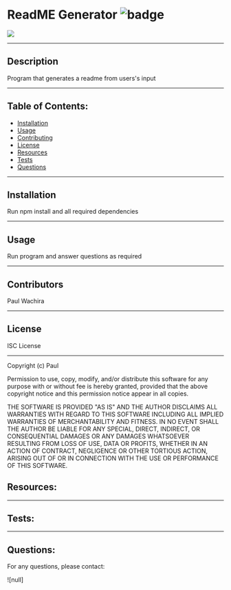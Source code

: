 
# ReadME Generator  ![badge](https://img.shields.io/static/v1?label=HelloWorld&message=readmegen&color=green)

![](https://avatars1.githubusercontent.com/u/10469184?v=4)

---

## Description 
Program that generates a readme from users's input

---

## Table of Contents:
* [Installation](#installation)
* [Usage](#usage)
* [Contributing](#contributing)
* [License](#license)
* [Resources](#resources)
* [Tests](#tests)
* [Questions](#questions)

---

## Installation
Run npm install and all required dependencies

---

## Usage
Run program and answer questions as required

---

## Contributors
Paul Wachira

---

## License
ISC License

---

Copyright (c)  Paul

Permission to use, copy, modify, and/or distribute this software for any
purpose with or without fee is hereby granted, provided that the above
copyright notice and this permission notice appear in all copies.

THE SOFTWARE IS PROVIDED "AS IS" AND THE AUTHOR DISCLAIMS ALL WARRANTIES
WITH REGARD TO THIS SOFTWARE INCLUDING ALL IMPLIED WARRANTIES OF
MERCHANTABILITY AND FITNESS. IN NO EVENT SHALL THE AUTHOR BE LIABLE FOR
ANY SPECIAL, DIRECT, INDIRECT, OR CONSEQUENTIAL DAMAGES OR ANY DAMAGES
WHATSOEVER RESULTING FROM LOSS OF USE, DATA OR PROFITS, WHETHER IN AN
ACTION OF CONTRACT, NEGLIGENCE OR OTHER TORTIOUS ACTION, ARISING OUT OF
OR IN CONNECTION WITH THE USE OR PERFORMANCE OF THIS SOFTWARE.

## Resources:

---

## Tests:

---

## Questions:
For any questions, please contact:

![null] 

